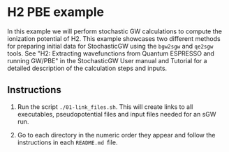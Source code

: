 # H2 PBE example

In this example we will perform stochastic GW calculations to compute the 
ionization potential of H2. This example showcases two different methods for
preparing initial data for StochasticGW using the `bgw2sgw` and `qe2sgw` tools.
See "H2: Extracting wavefunctions from Quantum ESPRESSO and running GW/PBE" in
the StochasticGW User manual and Tutorial for a detailed description of the
calculation steps and inputs.

## Instructions

1. Run the script `./01-link_files.sh`. This will create links to all executables,
   pseudopotential files and input files needed for an sGW run.

2. Go to each directory in the numeric order they appear and follow the
   instructions in each `README.md `file.

